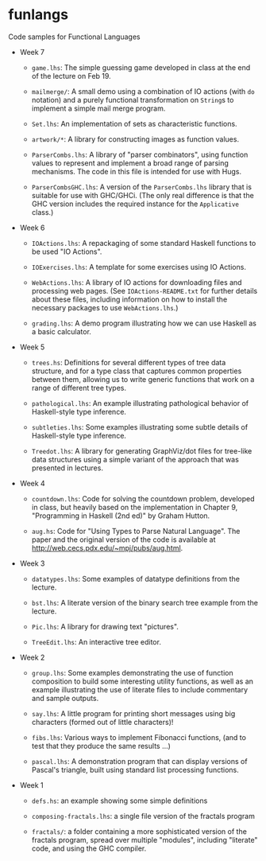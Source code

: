 # funlangs
Code samples for Functional Languages

* Week 7

  - `game.lhs`: The simple guessing game developed in class at
    the end of the lecture on Feb 19.

  - `mailmerge/`: A small demo using a combination of IO actions
    (with `do` notation) and a purely functional transformation
    on `String`s to implement a simple mail merge program.

  - `Set.lhs`: An implementation of sets as characteristic
    functions.

  - `artwork/*`: A library for constructing images as function
    values.

  - `ParserCombs.lhs`: A library of "parser combinators", using
    function values to represent and implement a broad range of
    parsing mechanisms.  The code in this file is intended for
    use with Hugs.

  - `ParserCombsGHC.lhs`: A version of the `ParserCombs.lhs`
    library that is suitable for use with GHC/GHCi.  (The only
    real difference is that the GHC version includes the required
    instance for the `Applicative` class.)

* Week 6

  - `IOActions.lhs`: A repackaging of some standard Haskell
    functions to be used "IO Actions".

  - `IOExercises.lhs`: A template for some exercises using
    IO Actions.

  - `WebActions.lhs`: A library of IO actions for downloading
    files and processing web pages.  (See `IOActions-README.txt`
    for further details about these files, including information
    on how to install the necessary packages to use
    `WebActions.lhs`.)

  - `grading.lhs`: A demo program illustrating how we
    can use Haskell as a basic calculator.

* Week 5

  - `trees.hs`: Definitions for several different types of
    tree data structure, and for a type class that captures
    common properties between them, allowing us to write
    generic functions that work on a range of different tree
    types.

  - `pathological.lhs`: An example illustrating pathological
    behavior of Haskell-style type inference.

  - `subtleties.lhs`: Some examples illustrating some subtle
    details of Haskell-style type inference.

  - `Treedot.lhs`: A library for generating GraphViz/dot files
    for tree-like data structures using a simple variant of the
    approach that was presented in lectures.

* Week 4

  - `countdown.lhs`:  Code for solving the countdown problem,
    developed in class, but heavily based on the implementation
    in Chapter 9, "Programming in Haskell (2nd ed)" by Graham
    Hutton.

  - `aug.hs`: Code for "Using Types to Parse Natural Language".
    The paper and the original version of the code is available
    at http://web.cecs.pdx.edu/~mpj/pubs/aug.html.

* Week 3

  - `datatypes.lhs`: Some examples of datatype definitions
    from the lecture.

  - `bst.lhs`: A literate version of the binary search tree
    example from the lecture.

  - `Pic.lhs`: A library for drawing text "pictures".

  - `TreeEdit.lhs`: An interactive tree editor.

* Week 2

  - `group.lhs`: Some examples demonstrating the use of
    function composition to build some interesting utility
    functions, as well as an example illustrating the use
    of literate files to include commentary and sample
    outputs.

  - `say.lhs`: A little program for printing short messages
    using big characters (formed out of little characters)!

  - `fibs.lhs`: Various ways to implement Fibonacci functions,
    (and to test that they produce the same results ...)

  - `pascal.lhs`: A demonstration program that can display
    versions of Pascal's triangle, built using standard list
    processing functions.

* Week 1

  - `defs.hs`: an example showing some simple definitions

  - `composing-fractals.lhs`: a single file version of the
    fractals program

  - `fractals/`: a folder containing a more sophisticated
    version of the fractals program, spread over multiple
    "modules", including "literate" code, and using the
    GHC compiler.


